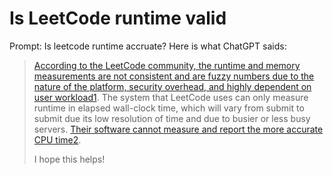 # Is LeetCode runtime valid



Prompt: Is leetcode runtime accruate?
Here is what ChatGPT saids:

> [According to the LeetCode community, the runtime and memory measurements are not consistent and are fuzzy numbers due to the nature of the platform, security overhead, and highly dependent on user workload](https://leetcode.com/discuss/feedback/1539664/is-leetcode-runtime-and-memory-measure-consistent)[1](https://leetcode.com/discuss/feedback/1539664/is-leetcode-runtime-and-memory-measure-consistent). The system that LeetCode uses can only measure runtime in elapsed wall-clock time, which will vary from submit to submit due its low resolution of time and due to busier or less busy servers. [Their software cannot measure and report the more accurate CPU time](https://leetcode.com/discuss/interview-question/1747425/leetcode-runtime-compiler-isnt-accurate)[2](https://leetcode.com/discuss/interview-question/1747425/leetcode-runtime-compiler-isnt-accurate).
> 
> I hope this helps!